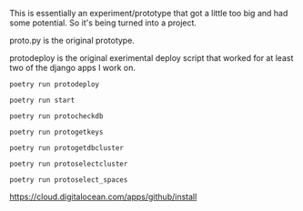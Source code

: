 This is essentially an experiment/prototype that got a little too big and had some potential. So it's being turned into a project.

proto.py is the original prototype.

protodeploy is the original exerimental deploy script that worked for at least two of the django apps I work on.


```shell
poetry run protodeploy
```

```shell
poetry run start
```

```shell
poetry run protocheckdb
```

```shell
poetry run protogetkeys
```

```shell
poetry run protogetdbcluster
```

```shell
poetry run protoselectcluster
```

```shell
poetry run protoselect_spaces
```


https://cloud.digitalocean.com/apps/github/install